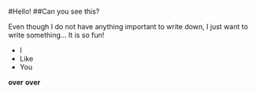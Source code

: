 #Hello!
##Can you see this?

Even though I do not have anything important to write down, I just want to write something...
It is so fun!


 - I 
 - Like 
 - You

**over** **over**

